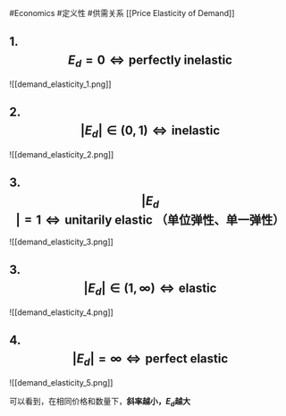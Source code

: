 #Economics #定义性 #供需关系 
[[Price Elasticity of Demand]]

## 1. $$E_{d}=0\Leftrightarrow\text{perfectly inelastic}$$
![[demand_elasticity_1.png]]

## 2. $$ |E_{d}|\in(0,1)\Leftrightarrow\text{inelastic}$$
![[demand_elasticity_2.png]]

## 3. $$|E_{d}|=1\Leftrightarrow\text{unitarily elastic （单位弹性、单一弹性）}$$
![[demand_elasticity_3.png]]

## 3. $$|E_{d}|\in(1,\infty)\Leftrightarrow\text{elastic}$$
![[demand_elasticity_4.png]]

## 4. $$|E_{d}|=\infty\Leftrightarrow\text{perfect elastic}$$
![[demand_elasticity_5.png]]

可以看到，在相同价格和数量下，**斜率越小，$E_{d}$越大**